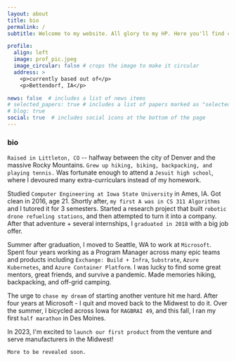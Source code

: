 ```yaml
---
layout: about
title: bio
permalink: /
subtitle: Welcome to my website. All glory to my HP. Here you'll find content that woudn't fit on GitHub, LinkedIn, or Twitter. 

profile:
  align: left
  image: prof_pic.jpeg
  image_circular: false # crops the image to make it circular
  address: >
    <p>currently based out of</p>
    <p>Bettendorf, IA</p>

news: false  # includes a list of news items
# selected_papers: true # includes a list of papers marked as "selected={true}"
# blog: true
social: true  # includes social icons at the bottom of the page
---
```



### bio

`Raised in Littleton, CO` -- halfway between the city of Denver and the massive Rocky Mountains. `Grew up hiking, biking, backpacking, and playing tennis.` Was fortunate enough to attend a `Jesuit high school`, where I devoured many extra-curriculars instead of my homework.

Studied `Computer Engineering at Iowa State University` in Ames, IA. Got clean in 2016, age 21. Shortly after, `my first A was in CS 311 Algorithms` and I tutored it for 3 semesters. Started a research project that built `robotic drone refueling stations`, and then attempted to turn it into a company. After that adventure + several internships, I `graduated in 2018` with a big job offer.

Summer after graduation, I moved to Seattle, WA to work at `Microsoft`. Spent four years working as a Program Manager across many epic teams and products including `Exchange: Build + Infra`, `Substrate`, `Azure Kubernetes`, and `Azure Container Platform`. I was lucky to find some great mentors, great friends, and survive a pandemic. Made memories hiking, backpacking, and off-grid camping.

The urge to `chase my dream` of starting another venture hit me hard. After four years at Microsoft - I quit and moved back to the Midwest to do it. Over the summer, I bicycled across Iowa for `RAGBRAI 49`, and this fall, I ran my first `half marathon` in Des Moines.

In 2023, I'm excited to `launch our first product` from the venture and serve manufacturers in the Midwest!

`More to be revealed soon.`
